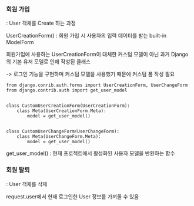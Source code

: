 ### 회원 가입

: User 객체를 Create 하는 과정 

UserCreationForm() : 회원 가입 시 사용자의 입력 데이터를 받는 built-in ModelForm 

회원가입에 사용하는 UserCreationForm이 대체한 커스텀 모델이 아닌 과거 Django의 기본 유저 모델로 인해 작성된 클래스

-> 로그인 기능을 구현하며 커스텀 모델을 사용했기 때문에 커스텀 폼 작성 필요


    from django.conrib.auth.forms import UserCreationForm, UserChangeForm
    from django.contrib.auth import get_user_model


    class CustomUserCreationForm(UserCreationForm):
        class Meta(UserCreationForm.Meta):
            model = get_user_model()


    class CustomUserChangeForm(UserChangeForm):
        class Meta(UserChangeForm.Meta):
            model = get_user_model()

get_user_model() : 현재 프로젝트에서 활성화된 사용자 모델을 반환하는 함수 


### 회원 탈퇴

: User 객체를 삭제 

request.user에서 현재 로그인한 User 정보를 가져올 수 있음 

